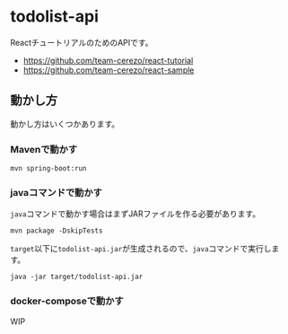 # todolist-api

ReactチュートリアルのためのAPIです。

- https://github.com/team-cerezo/react-tutorial
- https://github.com/team-cerezo/react-sample

## 動かし方

動かし方はいくつかあります。

### Mavenで動かす

```
mvn spring-boot:run
```

### javaコマンドで動かす

`java`コマンドで動かす場合はまずJARファイルを作る必要があります。

```
mvn package -DskipTests
```

`target`以下に`todolist-api.jar`が生成されるので、`java`コマンドで実行します。

```
java -jar target/todolist-api.jar
```

### docker-composeで動かす

WIP

